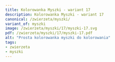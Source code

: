 ```yaml
---
title: Kolorowanka Myszki - wariant 17
description: Kolorowanka Myszki - wariant 17
canonical: /zwierzeta/myszki/
variant_of: myszki
image: /zwierzeta/myszki/17/myszki-17.svg
pdf: /zwierzeta/myszki/17/myszki-17.pdf
alt: "Prosta kolorowanka myszki do kolorowania"
tags:
- zwierzeta
- myszki
---
```

